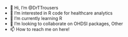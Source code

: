 - 👋 Hi, I’m @DrTTrousers
- 👀 I’m interested in R code for healthcare analytics
- 🌱 I’m currently learning R
- 💞️ I’m looking to collaborate on OHDSI packages, Other 
- 📫 How to reach me on here!

<!---
DrTTrousers/DrTTrousers is a ✨ special ✨ repository because its `README.md` (this file) appears on your GitHub profile.
You can click the Preview link to take a look at your changes.
--->
